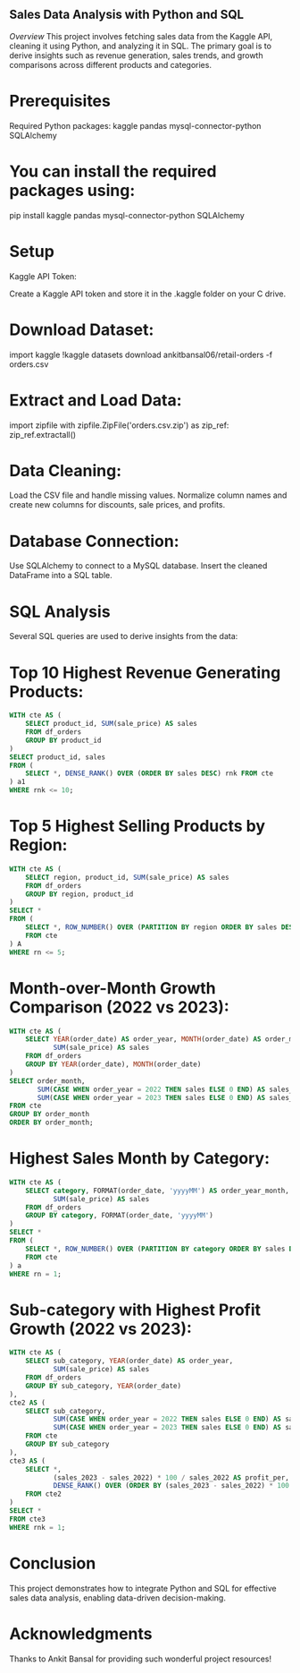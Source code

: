 ## Sales Data Analysis with Python and SQL
*Overview*
This project involves fetching sales data from the Kaggle API, cleaning it using Python, and analyzing it in SQL. The primary goal is to derive insights such as revenue generation, sales trends, and growth comparisons across different products and categories.

# Prerequisites
Required Python packages:
kaggle
pandas
mysql-connector-python
SQLAlchemy

# You can install the required packages using:
pip install kaggle pandas mysql-connector-python SQLAlchemy

# Setup
Kaggle API Token:

Create a Kaggle API token and store it in the .kaggle folder on your C drive.

# Download Dataset:
import kaggle
!kaggle datasets download ankitbansal06/retail-orders -f orders.csv


# Extract and Load Data:
import zipfile
with zipfile.ZipFile('orders.csv.zip') as zip_ref:
    zip_ref.extractall()

    
# Data Cleaning:
Load the CSV file and handle missing values.
Normalize column names and create new columns for discounts, sale prices, and profits.

# Database Connection:
Use SQLAlchemy to connect to a MySQL database.
Insert the cleaned DataFrame into a SQL table.

# SQL Analysis
Several SQL queries are used to derive insights from the data:

# Top 10 Highest Revenue Generating Products:

``` sql
WITH cte AS (
    SELECT product_id, SUM(sale_price) AS sales
    FROM df_orders
    GROUP BY product_id
)
SELECT product_id, sales
FROM (
    SELECT *, DENSE_RANK() OVER (ORDER BY sales DESC) rnk FROM cte
) a1
WHERE rnk <= 10;
```

# Top 5 Highest Selling Products by Region:
``` sql
WITH cte AS (
    SELECT region, product_id, SUM(sale_price) AS sales
    FROM df_orders
    GROUP BY region, product_id
)
SELECT *
FROM (
    SELECT *, ROW_NUMBER() OVER (PARTITION BY region ORDER BY sales DESC) AS rn
    FROM cte
) A
WHERE rn <= 5;
```


# Month-over-Month Growth Comparison (2022 vs 2023):

``` sql
WITH cte AS (
    SELECT YEAR(order_date) AS order_year, MONTH(order_date) AS order_month,
           SUM(sale_price) AS sales
    FROM df_orders
    GROUP BY YEAR(order_date), MONTH(order_date)
)
SELECT order_month,
       SUM(CASE WHEN order_year = 2022 THEN sales ELSE 0 END) AS sales_2022,
       SUM(CASE WHEN order_year = 2023 THEN sales ELSE 0 END) AS sales_2023
FROM cte
GROUP BY order_month
ORDER BY order_month;
```




# Highest Sales Month by Category:

```sql
WITH cte AS (
    SELECT category, FORMAT(order_date, 'yyyyMM') AS order_year_month,
           SUM(sale_price) AS sales
    FROM df_orders
    GROUP BY category, FORMAT(order_date, 'yyyyMM')
)
SELECT *
FROM (
    SELECT *, ROW_NUMBER() OVER (PARTITION BY category ORDER BY sales DESC) AS rn
    FROM cte
) a
WHERE rn = 1;
```


# Sub-category with Highest Profit Growth (2022 vs 2023):
``` sql
WITH cte AS (
    SELECT sub_category, YEAR(order_date) AS order_year,
           SUM(sale_price) AS sales
    FROM df_orders
    GROUP BY sub_category, YEAR(order_date)
),
cte2 AS (
    SELECT sub_category,
           SUM(CASE WHEN order_year = 2022 THEN sales ELSE 0 END) AS sales_2022,
           SUM(CASE WHEN order_year = 2023 THEN sales ELSE 0 END) AS sales_2023
    FROM cte
    GROUP BY sub_category
),
cte3 AS (
    SELECT *,
           (sales_2023 - sales_2022) * 100 / sales_2022 AS profit_per,
           DENSE_RANK() OVER (ORDER BY (sales_2023 - sales_2022) * 100 / sales_2022 DESC) rnk
    FROM cte2
)
SELECT *
FROM cte3
WHERE rnk = 1;
```


# Conclusion
This project demonstrates how to integrate Python and SQL for effective sales data analysis, enabling data-driven decision-making.


# Acknowledgments
Thanks to Ankit Bansal for providing such wonderful project resources!
